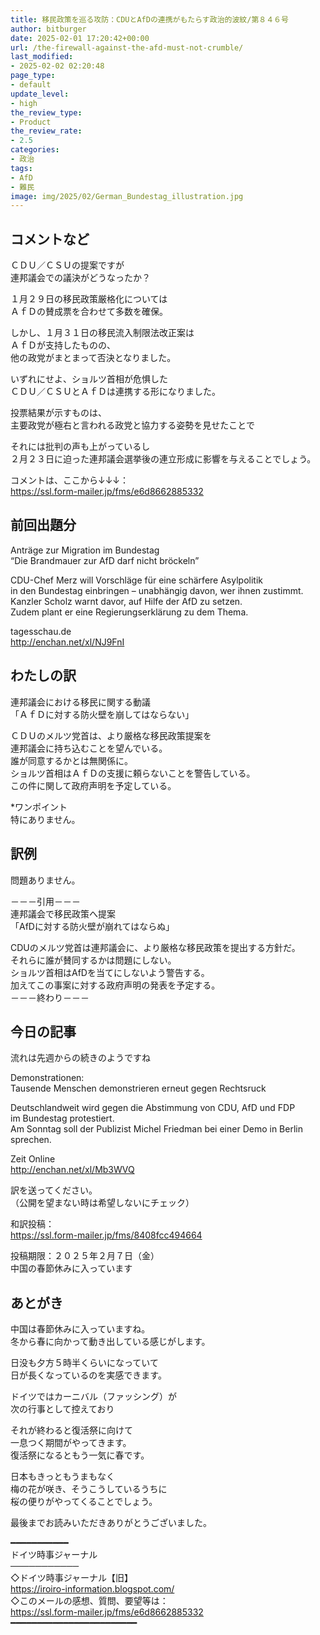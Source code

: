 ```yaml
---
title: 移民政策を巡る攻防：CDUとAfDの連携がもたらす政治的波紋/第８４６号
author: bitburger
date: 2025-02-01 17:20:42+00:00
url: /the-firewall-against-the-afd-must-not-crumble/
last_modified:
- 2025-02-02 02:20:48
page_type:
- default
update_level:
- high
the_review_type:
- Product
the_review_rate:
- 2.5
categories:
- 政治
tags:
- AfD
- 難民
image: img/2025/02/German_Bundestag_illustration.jpg
---
```

## コメントなど 

ＣＤＵ／ＣＳＵの提案ですが  
連邦議会での議決がどうなったか？

１月２９日の移民政策厳格化については  
ＡｆＤの賛成票を合わせて多数を確保。

しかし、１月３１日の移民流入制限法改正案は  
ＡｆＤが支持したものの、  
他の政党がまとまって否決となりました。

<span class="fz-22px"><span class="bold-red"><span class="marker-under">いずれにせよ、ショルツ首相が危惧した<br />ＣＤＵ／ＣＳＵとＡｆＤは連携する形になりました。</span></span></span>

投票結果が示すものは、  
主要政党が極右と言われる政党と協力する姿勢を見せたことで

それには批判の声も上がっているし  
２月２３日に迫った連邦議会選挙後の連立形成に影響を与えることでしょう。

コメントは、ここから↓↓↓：  
<https://ssl.form-mailer.jp/fms/e6d8662885332>

## 前回出題分 

Anträge zur Migration im Bundestag  
&#8220;Die Brandmauer zur AfD darf nicht bröckeln&#8221;

CDU-Chef Merz will Vorschläge für eine schärfere Asylpolitik  
in den Bundestag einbringen &#8211; unabhängig davon, wer ihnen zustimmt.  
Kanzler Scholz warnt davor, auf Hilfe der AfD zu setzen.  
Zudem plant er eine Regierungserklärung zu dem Thema.

tagesschau.de  
<http://enchan.net/xl/NJ9FnI>

## わたしの訳 

連邦議会における移民に関する動議  
「ＡｆＤに対する防火壁を崩してはならない」

ＣＤＵのメルツ党首は、より厳格な移民政策提案を  
連邦議会に持ち込むことを望んでいる。  
誰が同意するかとは無関係に。  
ショルツ首相はＡｆＤの支援に頼らないことを警告している。  
この件に関して政府声明を予定している。

*ワンポイント  
特にありません。

## 訳例 

問題ありません。

－－－引用－－－  
連邦議会で移民政策へ提案  
「AfDに対する防火壁が崩れてはならぬ」

CDUのメルツ党首は連邦議会に、より厳格な移民政策を提出する方針だ。  
それらに誰が賛同するかは問題にしない。  
ショルツ首相はAfDを当てにしないよう警告する。  
加えてこの事案に対する政府声明の発表を予定する。  
－－－終わり－－－

## 今日の記事 

流れは先週からの続きのようですね

Demonstrationen:  
Tausende Menschen demonstrieren erneut gegen Rechtsruck

Deutschlandweit wird gegen die Abstimmung von CDU, AfD und FDP  
im Bundestag protestiert.  
Am Sonntag soll der Publizist Michel Friedman bei einer Demo in Berlin sprechen.

Zeit Online  
<http://enchan.net/xl/Mb3WVQ>

訳を送ってください。  
（公開を望まない時は希望しないにチェック）

和訳投稿：  
<https://ssl.form-mailer.jp/fms/8408fcc494664>

投稿期限：２０２５年２月７日（金）  
中国の春節休みに入っています

## あとがき 

中国は春節休みに入っていますね。  
冬から春に向かって動き出している感じがします。

日没も夕方５時半くらいになっていて  
日が長くなっているのを実感できます。

ドイツではカーニバル（ファッシング）が  
次の行事として控えており

それが終わると復活祭に向けて  
一息つく期間がやってきます。  
復活祭になるともう一気に春です。

日本もきっともうまもなく  
梅の花が咲き、そうこうしているうちに  
桜の便りがやってくることでしょう。

最後までお読みいただきありがとうございました。

━━━━━━━━━━━  
ドイツ時事ジャーナル  
───────────  
◇ドイツ時事ジャーナル【旧】  
<https://iroiro-information.blogspot.com/>  
◇このメールの感想、質問、要望等は：  
<https://ssl.form-mailer.jp/fms/e6d8662885332>  
━━━━━━━━━━━━━━━━━━━━━━━━